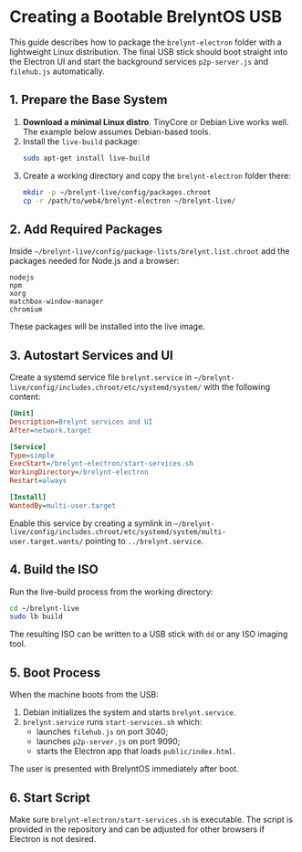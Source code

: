 # Creating a Bootable BrelyntOS USB

This guide describes how to package the `brelynt-electron` folder with a lightweight Linux distribution. The final USB stick should boot straight into the Electron UI and start the background services `p2p-server.js` and `filehub.js` automatically.

## 1. Prepare the Base System

1. **Download a minimal Linux distro**. TinyCore or Debian Live works well. The example below assumes Debian-based tools.
2. Install the `live-build` package:
   ```bash
   sudo apt-get install live-build
   ```
3. Create a working directory and copy the `brelynt-electron` folder there:
   ```bash
   mkdir -p ~/brelynt-live/config/packages.chroot
   cp -r /path/to/web4/brelynt-electron ~/brelynt-live/
   ```

## 2. Add Required Packages

Inside `~/brelynt-live/config/package-lists/brelynt.list.chroot` add the packages needed for Node.js and a browser:

```text
nodejs
npm
xorg
matchbox-window-manager
chromium
```

These packages will be installed into the live image.

## 3. Autostart Services and UI

Create a systemd service file `brelynt.service` in `~/brelynt-live/config/includes.chroot/etc/systemd/system/` with the following content:

```ini
[Unit]
Description=Brelynt services and UI
After=network.target

[Service]
Type=simple
ExecStart=/brelynt-electron/start-services.sh
WorkingDirectory=/brelynt-electron
Restart=always

[Install]
WantedBy=multi-user.target
```

Enable this service by creating a symlink in `~/brelynt-live/config/includes.chroot/etc/systemd/system/multi-user.target.wants/` pointing to `../brelynt.service`.

## 4. Build the ISO

Run the live-build process from the working directory:

```bash
cd ~/brelynt-live
sudo lb build
```

The resulting ISO can be written to a USB stick with `dd` or any ISO imaging tool.

## 5. Boot Process

When the machine boots from the USB:
1. Debian initializes the system and starts `brelynt.service`.
2. `brelynt.service` runs `start-services.sh` which:
   - launches `filehub.js` on port 3040;
   - launches `p2p-server.js` on port 9090;
   - starts the Electron app that loads `public/index.html`.

The user is presented with BrelyntOS immediately after boot.

## 6. Start Script

Make sure `brelynt-electron/start-services.sh` is executable. The script is provided in the repository and can be adjusted for other browsers if Electron is not desired.

